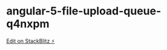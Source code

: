 # angular-5-file-upload-queue-q4nxpm

[Edit on StackBlitz ⚡️](https://stackblitz.com/edit/angular-5-file-upload-queue-q4nxpm)
